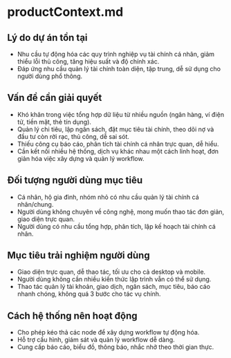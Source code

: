 # productContext.md

## Lý do dự án tồn tại
- Nhu cầu tự động hóa các quy trình nghiệp vụ tài chính cá nhân, giảm thiểu lỗi thủ công, tăng hiệu suất và độ chính xác.
- Đáp ứng nhu cầu quản lý tài chính toàn diện, tập trung, dễ sử dụng cho người dùng phổ thông.

## Vấn đề cần giải quyết
- Khó khăn trong việc tổng hợp dữ liệu từ nhiều nguồn (ngân hàng, ví điện tử, tiền mặt, thẻ tín dụng).
- Quản lý chi tiêu, lập ngân sách, đặt mục tiêu tài chính, theo dõi nợ và đầu tư còn rời rạc, thủ công, dễ sai sót.
- Thiếu công cụ báo cáo, phân tích tài chính cá nhân trực quan, dễ hiểu.
- Cần kết nối nhiều hệ thống, dịch vụ khác nhau một cách linh hoạt, đơn giản hóa việc xây dựng và quản lý workflow.

## Đối tượng người dùng mục tiêu
- Cá nhân, hộ gia đình, nhóm nhỏ có nhu cầu quản lý tài chính cá nhân/chung.
- Người dùng không chuyên về công nghệ, mong muốn thao tác đơn giản, giao diện trực quan.
- Người dùng có nhu cầu tổng hợp, phân tích, lập kế hoạch tài chính cá nhân.

## Mục tiêu trải nghiệm người dùng
- Giao diện trực quan, dễ thao tác, tối ưu cho cả desktop và mobile.
- Người dùng không cần nhiều kiến thức lập trình vẫn có thể sử dụng.
- Thao tác quản lý tài khoản, giao dịch, ngân sách, mục tiêu, báo cáo nhanh chóng, không quá 3 bước cho tác vụ chính.

## Cách hệ thống nên hoạt động
- Cho phép kéo thả các node để xây dựng workflow tự động hóa.
- Hỗ trợ cấu hình, giám sát và quản lý workflow dễ dàng.
- Cung cấp báo cáo, biểu đồ, thông báo, nhắc nhở theo thời gian thực. 